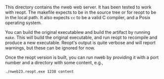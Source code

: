 This directory contains the nweb web server.  It has been tested to
work with reopt.  The makefile expects to be in the source tree or for
reopt to be in the local path.  It also expects `cc` to be a valid C
compiler, and a Posix operating system.

You can build the original executablew and build the artifact
by running `make`.  This will build the original executable,
and run reopt to recompile and produce a new executable.  Reopt's
output is quite verbose and will report warnings, but these can
be ignored for now.

Once the reopt version is built, you can run nweb by providing it with a port number and a directory with some content, e.g.,

```
./nweb23.reopt.exe 1238 content
```
